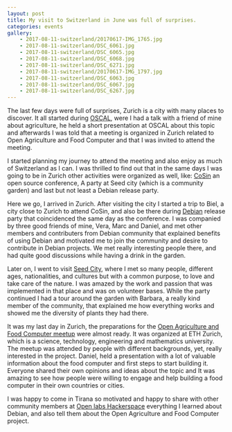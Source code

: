 ```yaml
---
layout: post
title: My visit to Switzerland in June was full of surprises.
categories: events
gallery:
    - 2017-08-11-switzerland/20170617-IMG_1765.jpg  
    - 2017-08-11-switzerland/DSC_6061.jpg  
    - 2017-08-11-switzerland/DSC_6065.jpg  
    - 2017-08-11-switzerland/DSC_6068.jpg  
    - 2017-08-11-switzerland/DSC_6271.jpg
    - 2017-08-11-switzerland/20170617-IMG_1797.jpg  
    - 2017-08-11-switzerland/DSC_6063.jpg  
    - 2017-08-11-switzerland/DSC_6067.jpg  
    - 2017-08-11-switzerland/DSC_6267.jpg
---
```

The last few days were full of surprises, Zurich is a city with many places to discover.
It all started during [OSCAL](http://oscal.openlabs.cc/), were I had a talk with a friend of mine about agriculture, he held a short presentation at OSCAL about this topic and afterwards I was told that a meeting is organized in Zurich related to Open Agriculture and Food Computer and that I was invited to attend the meeting.

I started planning my journey to attend the meeting and also enjoy as much of Switzerland as I can. I was thrilled to find out that in the same days I was going to be in Zurich other activities were organized as well, like: [CoSin](https://www.cosin.ch/) an open source conference, A party at Seed city (which is a community garden) and last but not least a Debian release party.

Here we go, I arrived in Zurich. After visiting the city I started a trip to Biel, a city close to Zurich to attend CoSin, and also be there during [Debian](http://www.debian.org/) release party that coincidenced the same day as the conference. I was companied by three good friends of mine, Vera, Marc and Daniel, and met other members and contributers from Debian community that explained benefits of using Debian and motivated me to join the community and desire to contribute in Debian projects.
We met really interesting people there, and had quite good discussions while having a drink in the garden.

Later on, I went to visit [Seed City](http://www.seedcity.ch/), where I met so many people, different ages, nationalities, and cultures but with a common purpose, to love and take care of the nature.
I was amazed by the work and passion that was implemented in that place and was on volunteer bases. While the party continued I had a tour around the garden with Barbara, a really kind member of the community, that explained me how everything works and showed me the diversity of plants they had there.

It was my last day in Zurich, the preparations for the [Open Agriculture and Food Computer meetup](https://www.meetup.com/openag-zh/events/239207170/) were almost ready. It was organized at ETH Zurich, which is a science, technology, engineering and mathematics university.
The meetup was attended by people with different backgrounds, yet, really interested in the project.
Daniel, held a presentation with a lot of valuable information about the food computer and first steps to start building it. Everyone shared their own opinions and ideas about the topic and It was amazing to see how people were willing to engage and help building a food computer in their own countries or cities.

I was happy to come in Tirana so motivated and happy to share with other community members at [Open labs Hackerspace](https://openlabs.cc/en/) everything I learned about Debian, and also tell them about the Open Agriculture and Food Computer project.
